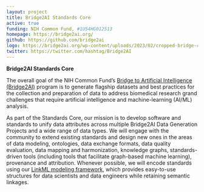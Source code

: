 ```yaml
---
layout: project
title: Bridge2AI Standards Core
active: true
funding: NIH Common Fund, #1U54HG012513
homepage: https://bridge2ai.org/
github: https://github.com/bridge2ai
logo: https://bridge2ai.org/wp-content/uploads/2023/02/cropped-bridge-center-logo_color-e1677259956433.png
twitter: https://twitter.com/hashtag/Bridge2AI
---
```


**Bridge2AI Standards Core**

The overall goal of the NIH Common Fund’s [Bridge to Artificial Intelligence (Bridge2AI)](https://bridge2ai.org/) program is
to generate flagship datasets and best practices for the collection and preparation of data to address
biomedical research grand challenges that require artificial intelligence and machine-learning (AI/ML) analysis.

As part of the Standards Core, our mission is to develop software and standards to unify data attributes across 
multiple Bridge2AI Data Generation Projects and a wide range of data types.
We will engage with the community to extend existing standards and design new ones in the areas of data modeling, ontologies, data exchange formats,
data quality evaluation, data mapping and harmonization, knowledge graphs, standards-driven tools (including tools that facilitate graph-based machine learning),
provenance and attribution. Whenever possible, we will encode standards using our
[LinkML modeling framework](https://linkml.io/), which provides easy-to-use structures for data scientists and data engineers while retaining semantic linkages.
